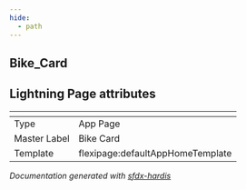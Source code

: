 ```yaml
---
hide:
  - path
---
```


## Bike_Card

## Lightning Page attributes

|<!-- -->|<!-- -->|
|:---|:---|
|Type| App Page|
|Master Label|Bike Card|
|Template|flexipage:defaultAppHomeTemplate|




<!-- Page description -->


_Documentation generated with [sfdx-hardis](https://sfdx-hardis.cloudity.com)_
